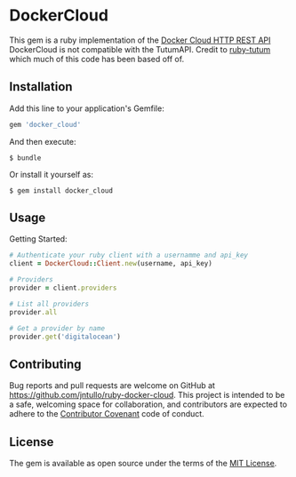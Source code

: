 # DockerCloud

This gem is a ruby implementation of the [Docker Cloud HTTP REST API](https://docs.docker.com/apidocs/docker-cloud/#introduction)
DockerCloud is not compatible with the TutumAPI. Credit to [ruby-tutum](https://github.com/tutumcloud/ruby-tutum) which much of this
code has been based off of.

## Installation

Add this line to your application's Gemfile:

```ruby
gem 'docker_cloud'
```

And then execute:

    $ bundle

Or install it yourself as:

    $ gem install docker_cloud

## Usage

Getting Started:
```ruby
# Authenticate your ruby client with a usernamme and api_key
client = DockerCloud::Client.new(username, api_key)

# Providers
provider = client.providers

# List all providers
provider.all

# Get a provider by name
provider.get('digitalocean')

```

## Contributing

Bug reports and pull requests are welcome on GitHub at https://github.com/jntullo/ruby-docker-cloud. This project is intended to be a safe, welcoming space for collaboration, and contributors are expected to adhere to the [Contributor Covenant](http://contributor-covenant.org) code of conduct.


## License

The gem is available as open source under the terms of the [MIT License](http://opensource.org/licenses/MIT).

